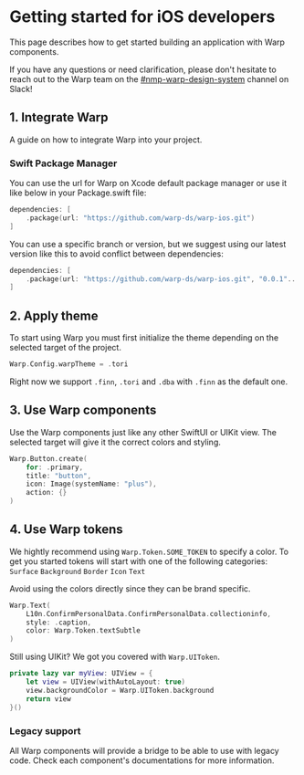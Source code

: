 
# Getting started for iOS developers

This page describes how to get started building an application with Warp components.

If you have any questions or need clarification, please don't hesitate to reach out to the Warp team on the [#nmp-warp-design-system](https://sch-chat.slack.com/archives/C04NF2K46LB) channel on Slack!


## 1. Integrate Warp

A guide on how to integrate Warp into your project.

### Swift Package Manager
You can use the url for Warp on Xcode default package manager or use it like below in your Package.swift file:

```swift
dependencies: [
    .package(url: "https://github.com/warp-ds/warp-ios.git")
]
```
You can use a specific branch or version, but we suggest using our latest version like this to avoid conflict between dependencies:

```swift
dependencies: [
    .package(url: "https://github.com/warp-ds/warp-ios.git", "0.0.1"..."999.0.0")
]
```

## 2. Apply theme

To start using Warp you must first initialize the theme depending on the selected target of the project.

```swift
Warp.Config.warpTheme = .tori
```

Right now we support `.finn`, `.tori` and `.dba` with `.finn` as the default one.

## 3. Use Warp components

Use the Warp components just like any other SwiftUI or UIKit view. The selected target will give it the correct colors and styling. 

```swift exmaple
Warp.Button.create(
    for: .primary,
    title: "button",
    icon: Image(systemName: "plus"),
    action: {}
)
```

## 4. Use Warp tokens

We hightly recommend using `Warp.Token.SOME_TOKEN` to specify a color.
To get you started tokens will start with one of the following categories:
`Surface`
`Background`
`Border`
`Icon`
`Text`

Avoid using the colors directly since they can be brand specific.

```swift exmaple
Warp.Text(
    L10n.ConfirmPersonalData.ConfirmPersonalData.collectioninfo,
    style: .caption,
    color: Warp.Token.textSubtle
)
```

Still using UIKit? We got you covered with `Warp.UIToken`.

```swift exmaple
private lazy var myView: UIView = {
    let view = UIView(withAutoLayout: true)
    view.backgroundColor = Warp.UIToken.background
    return view
}()
```


### Legacy support
All Warp components will provide a bridge to be able to use with legacy code. Check each component's documentations for more information.
